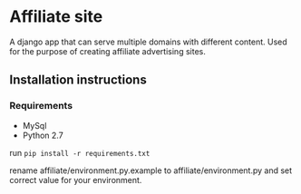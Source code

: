 # Affiliate site

A django app that can serve multiple domains with different content. Used for the purpose of creating affiliate advertising sites.

## Installation instructions

### Requirements
* MySql
* Python 2.7

run `pip install -r requirements.txt`

rename affiliate/environment.py.example to affiliate/environment.py and set correct value for your environment.